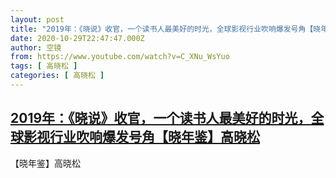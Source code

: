 ```yaml
---
layout: post
title: "2019年：《晓说》收官，一个读书人最美好的时光，全球影视行业吹响爆发号角【晓年鉴】高晓松"
date: 2020-10-29T22:47:47.000Z
author: 空镜
from: https://www.youtube.com/watch?v=C_XNu_WsYuo
tags: [ 高晓松 ]
categories: [ 高晓松 ]
---
```

<!--1604011667000-->
[2019年：《晓说》收官，一个读书人最美好的时光，全球影视行业吹响爆发号角【晓年鉴】高晓松](https://www.youtube.com/watch?v=C_XNu_WsYuo)
------

<div>
【晓年鉴】高晓松
</div>
